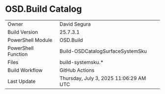 ﻿# OSD.Build Catalog

| | |
|-|-|
| Owner | David Segura |
| Build Version | 25.7.3.1 |
| PowerShell Module | OSD.Build |
| PowerShell Function | Build-OSDCatalogSurfaceSystemSku |
| Files | build-systemsku.* |
| Build Workflow | GitHub Actions |
| Last Update | Thursday, July 3, 2025 11:06:29 AM UTC |
